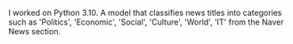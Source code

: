 I worked on Python 3.10.
A model that classifies news titles into categories such as 'Politics', 'Economic', 'Social', 'Culture', 'World', 'IT' from the Naver News section.
